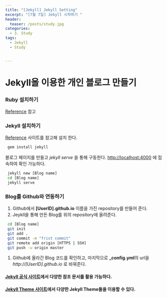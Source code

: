 ```yaml
---
title: "[Jekyll] Jekyll Setting"
excerpt: "[7월 7일] Jekyll 시작하기 "
header:
  teaser: /posts/study.jpg
categories:
  - 3. Study
tags:
  - Jekyll
  - Study


---
```

# Jekyll을 이용한 개인 블로그 만들기

### Ruby 설치하기
[Reference](https://gorails.com/setup/ubuntu/16.04) 참고

### Jekyll 설치하기
[Reference](https://jekyllrb-ko.github.io/) 사이트를 참고해 설치 한다.

```bash
 gem install jekyll
```

블로그 페이지를 만들고 *jekyll serve* 을 통해 구동한다.
[http://localhost:4000](http://localhost:4000) 에 접속하여 확인 가능하다.

```bash
 jekyll new [Blog name]
 cd [Blog name]
 jekyll serve
```
### Blog를 Github와 연동하기
1. Github에서 **[UserID].github.io** 이름을 가진  repository를 만들어 준다.
1. Jeykll을 통해 만든 Blog를 위의 repository에 올려준다.

```bash
 cd [Blog name]
 git init
 git add .
 git commit -m "frist commit"
 git remote add origin [HTTPS | SSH]
 git push -u origin master
```

1. Github에 올라간 Blog 코드를 확인하고, 마지막으로 **_config.yml**의 url을 *http://[UserID].github.io* 로 바꿔준다.

#### [Jekyll 공식 사이트](https://jekyllrb-ko.github.io/)에서 다양한 참조 문서를 활용 가능하다.

#### [Jekyll Theme 사이트](http://jekyllthemes.org/)에서 다양한 Jekyll Theme들을 이용할 수 있다.
